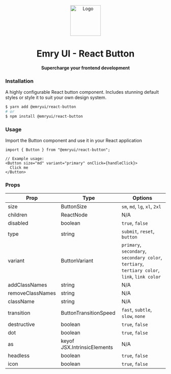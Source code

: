 <div align="center">
  <img style="width:96px; height:96px;" width="96" alt="Logo" src="https://github.com/thmsmtylr/emry-ui/blob/main/194703186-1603a72a-b997-4923-9953-da97270eac58-min%202.png?raw=true">
</div>

<div align="center">
  <h1>Emry UI - React Button</h1>
  <p><b>Supercharge your frontend development</b></p>
</div>

### Installation

A highly configurable React button component. Includes stunning default styles or style it to suit your own design system.

```sh
$ yarn add @emryui/react-button
# or
$ npm install @emryui/react-button
```

### Usage

Import the Button component and use it in your React application

```
import { Button } from "@emryui/react-button";

// Example usage:
<Button size="md" variant="primary" onClick={handleClick}>
  Click me
</Button>
```

### Props

| Prop             | Type                        | Options                                                                                       |
| ---------------- | --------------------------- | --------------------------------------------------------------------------------------------- |
| size             | ButtonSize                  | `sm`, `md`, `lg`, `xl`, `2xl`                                                                 |
| children         | ReactNode                   | N/A                                                                                           |
| disabled         | boolean                     | `true`, `false`                                                                               |
| type             | string                      | `submit`, `reset`, `button`                                                                   |
| variant          | ButtonVariant               | `primary`, `secondary`, `secondary color`, `tertiary`, `tertiary color`, `link`, `link color` |
| addClassNames    | string                      | N/A                                                                                           |
| removeClassNames | string                      | N/A                                                                                           |
| className        | string                      | N/A                                                                                           |
| transition       | ButtonTransitionSpeed       | `fast`, `subtle`,` slow`, `none`                                                              |
| destructive      | boolean                     | `true`, `false`                                                                               |
| dot              | boolean                     | `true`, `false`                                                                               |
| as               | keyof JSX.IntrinsicElements | N/A                                                                                           |
| headless         | boolean                     | `true`, `false`                                                                               |
| icon             | boolean                     | `true`, `false`                                                                               |
